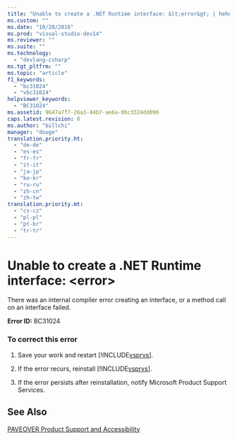 ```yaml
---
title: "Unable to create a .NET Runtime interface: &lt;error&gt; | hehe"
ms.custom: ""
ms.date: "10/20/2016"
ms.prod: "visual-studio-dev14"
ms.reviewer: ""
ms.suite: ""
ms.technology: 
  - "devlang-csharp"
ms.tgt_pltfrm: ""
ms.topic: "article"
f1_keywords: 
  - "bc31024"
  - "vbc31024"
helpviewer_keywords: 
  - "BC31024"
ms.assetid: 9647a7f7-26a3-44b7-ae6a-0bc3324dd096
caps.latest.revision: 8
ms.author: "billchi"
manager: "douge"
translation.priority.ht: 
  - "de-de"
  - "es-es"
  - "fr-fr"
  - "it-it"
  - "ja-jp"
  - "ko-kr"
  - "ru-ru"
  - "zh-cn"
  - "zh-tw"
translation.priority.mt: 
  - "cs-cz"
  - "pl-pl"
  - "pt-br"
  - "tr-tr"
---
```

# Unable to create a .NET Runtime interface: &lt;error&gt;
There was an internal compiler error creating an interface, or a method call on an interface failed.  
  
 **Error ID:** BC31024  
  
### To correct this error  
  
1.  Save your work and restart [!INCLUDE[vsprvs](../code-quality/includes/vsprvs_md.md)].  
  
2.  If the error recurs, reinstall [!INCLUDE[vsprvs](../code-quality/includes/vsprvs_md.md)].  
  
3.  If the error persists after reinstallation, notify Microsoft Product Support Services.  
  
## See Also  
 [PAVEOVER Product Support and Accessibility](http://msdn.microsoft.com/en-us/14e1d293-7b6d-40a6-bf3e-a92f8ee6c88c)